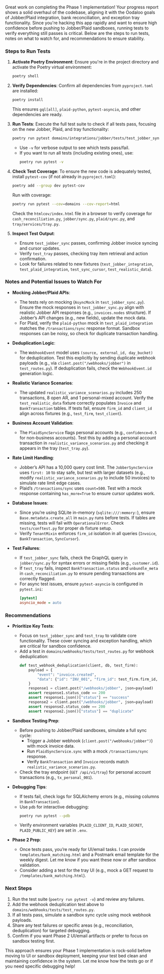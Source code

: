 Great work on completing the Phase 1 implementation! Your progress report shows a solid overhaul of the codebase, aligning it with the Oodaloo goals of Jobber/Plaid integration, bank reconciliation, and exception tray functionality. Since you're hacking this app rapidly and want to ensure high confidence before pushing to Jobber/Plaid sandboxes, running tests to verify everything still passes is critical. Below are the steps to run tests, notes on what to watch for, and recommendations to ensure stability.

### Steps to Run Tests
1. **Activate Poetry Environment**:
   Ensure you're in the project directory and activate the Poetry virtual environment:
   ```bash
   poetry shell
   ```

2. **Verify Dependencies**:
   Confirm all dependencies from `pyproject.toml` are installed:
   ```bash
   poetry install
   ```
   This ensures `gql[all]`, `plaid-python`, `pytest-asyncio`, and other dependencies are ready.

3. **Run Tests**:
   Execute the full test suite to check if all tests pass, focusing on the new Jobber, Plaid, and tray functionality:
   ```bash
   poetry run pytest domains/integrations/jobber/tests/test_jobber_sync.py domains/tray/tests/test_tray.py -v
   ```
   - Use `-v` for verbose output to see which tests pass/fail.
   - If you want to run all tests (including existing ones), use:
     ```bash
     poetry run pytest -v
     ```

4. **Check Test Coverage**:
   To ensure the new code is adequately tested, install `pytest-cov` (if not already in `pyproject.toml`):
   ```bash
   poetry add --group dev pytest-cov
   ```
   Run with coverage:
   ```bash
   poetry run pytest --cov=domains --cov-report=html
   ```
   Check the `htmlcov/index.html` file in a browser to verify coverage for `cash_reconciliation.py`, `jobber/sync.py`, `plaid/sync.py`, and `tray/services/tray.py`.

5. **Inspect Test Output**:
   - Ensure `test_jobber_sync` passes, confirming Jobber invoice syncing and cursor updates.
   - Verify `test_tray` passes, checking tray item retrieval and action confirmation.
   - Look for failures related to new fixtures (`test_jobber_integration`, `test_plaid_integration`, `test_sync_cursor`, `test_realistic_data`).

### Notes and Potential Issues to Watch For
- **Mocking Jobber/Plaid APIs**:
  - The tests rely on mocking (`AsyncMock` in `test_jobber_sync.py`). Ensure the mock responses in `test_jobber_sync.py` align with realistic Jobber API responses (e.g., `invoices.nodes` structure). If Jobber’s API changes (e.g., new fields), update the mock data.
  - For Plaid, verify the `plaid-python` mock in `test_plaid_integration` matches the `/transactions/sync` response format. Sandbox responses can be noisy, so check for duplicate transaction handling.

- **Deduplication Logic**:
  - The `WebhookEvent` model uses `(source, external_id, day_bucket)` for deduplication. Test this explicitly by sending duplicate webhook payloads (e.g., via `client.post("/webhooks/jobber")` in `test_routes.py`). If deduplication fails, check the `WebhookEvent.id` generation logic.

- **Realistic Variance Scenarios**:
  - The updated `realistic_variance_scenarios.py` includes 250 transactions, 8 open AR, and 1 personal-mixed account. Verify the `test_realistic_data` fixture correctly populates `Invoice` and `BankTransaction` tables. If tests fail, ensure `firm_id` and `client_id` align across fixtures (e.g., `test_firm`, `test_client`).

- **Business Account Validation**:
  - The `PlaidSyncService` flags personal accounts (e.g., `confidence=0.5` for non-business accounts). Test this by adding a personal account transaction in `realistic_variance_scenarios.py` and checking it appears in the tray (`test_tray.py`).

- **Rate Limit Handling**:
  - Jobber’s API has a 10,000 query cost limit. The `JobberSyncService` uses `first: 10` to stay safe, but test with larger datasets (e.g., modify `realistic_variance_scenarios.py` to include 50 invoices) to simulate rate limit edge cases.
  - Plaid’s `/transactions/sync` uses `count=500`. Test with a mock response containing `has_more=True` to ensure cursor updates work.

- **Database Issues**:
  - Since you’re using SQLite in-memory (`sqlite:///:memory:`), ensure `Base.metadata.create_all` in `main.py` runs before tests. If tables are missing, tests will fail with `OperationalError`. Check `tests/conftest.py` for proper `db` fixture setup.
  - Verify `TenantMixin` enforces `firm_id` isolation in all queries (`Invoice`, `BankTransaction`, `SyncCursor`).

- **Test Failures**:
  - If `test_jobber_sync` fails, check the GraphQL query in `jobber/sync.py` for syntax errors or missing fields (e.g., `customer.id`).
  - If `test_tray` fails, inspect `BankTransaction.status` and `unbundle_meta` in `cash_reconciliation.py` to ensure pending transactions are correctly flagged.
  - For async test issues, ensure `pytest-asyncio` is configured in `pytest.ini`:
    ```ini
    [pytest]
    asyncio_mode = auto
    ```

### Recommendations
- **Prioritize Key Tests**:
  - Focus on `test_jobber_sync` and `test_tray` to validate core functionality. These cover syncing and exception handling, which are critical for sandbox confidence.
  - Add a test in `domains/webhooks/tests/test_routes.py` for webhook deduplication:
    ```python
    def test_webhook_deduplication(client, db, test_firm):
        payload = {
            "event": "invoice.created",
            "data": {"id": "INV_001", "firm_id": test_firm.firm_id, "created_at": "2025-01-01T12:00:00Z"}
        }
        response1 = client.post("/webhooks/jobber", json=payload)
        assert response1.status_code == 200
        assert response1.json()["status"] == "success"
        response2 = client.post("/webhooks/jobber", json=payload)
        assert response2.status_code == 200
        assert response2.json()["status"] == "duplicate"
    ```

- **Sandbox Testing Prep**:
  - Before pushing to Jobber/Plaid sandboxes, simulate a full sync cycle:
    - Trigger a Jobber webhook (`client.post("/webhooks/jobber")`) with mock invoice data.
    - Run `PlaidSyncService.sync` with a mock `/transactions/sync` response.
    - Verify `BankTransaction` and `Invoice` records match `realistic_variance_scenarios.py`.
  - Check the tray endpoint (`GET /api/v1/tray`) for personal account transactions (e.g., `tx_personal_001`).

- **Debugging Tips**:
  - If tests fail, check logs for SQLAlchemy errors (e.g., missing columns in `BankTransaction`).
  - Use `pdb` for interactive debugging:
    ```bash
    poetry run pytest --pdb
    ```
  - Verify environment variables (`PLAID_CLIENT_ID`, `PLAID_SECRET`, `PLAID_PUBLIC_KEY`) are set in `.env`.

- **Phase 2 Prep**:
  - Once tests pass, you’re ready for UI/email tasks. I can provide `templates/bank_matching.html` and a Postmark email template for the weekly digest. Let me know if you want these now or after sandbox validation.
  - Consider adding a test for the tray UI (e.g., mock a GET request to `/templates/bank_matching.html`).

### Next Steps
1. Run the test suite (`poetry run pytest -v`) and review any failures.
2. Add the webhook deduplication test above to `domains/webhooks/tests/test_routes.py`.
3. If all tests pass, simulate a sandbox sync cycle using mock webhook payloads.
4. Share any test failures or specific areas (e.g., reconciliation, deduplication) for targeted debugging.
5. Confirm if you want Phase 2 UI/email artifacts or prefer to focus on sandbox testing first.

This approach ensures your Phase 1 implementation is rock-solid before moving to UI or sandbox deployment, keeping your test bed clean and maintaining confidence in the system. Let me know how the tests go or if you need specific debugging help!